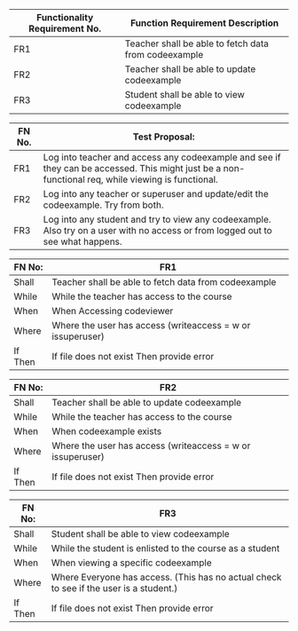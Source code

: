 | Functionality Requirement No. | Function Requirement Description |
| --- | --- |
| FR1 | Teacher shall be able to fetch data from codeexample |
| FR2 | Teacher shall be able to update codeexample |
| FR3 | Student shall be able to view codeexample |

| FN No. | Test Proposal: |
| --- | --- |
| FR1 | Log into teacher and access any codeexample and see if they can be accessed. This might just be a non-functional req, while viewing is functional. |
| FR2 | Log into any teacher or superuser and update/edit the codeexample. Try from both. |
| FR3 | Log into any student and try to view any codeexample. Also try on a user with no access or from logged out to see what happens. |

| FN No: | FR1 |
| --- | --- |
| Shall | Teacher shall be able to fetch data from codeexample |
| While | While the teacher has access to the course |
| When | When Accessing codeviewer |
| Where | Where the user has access (writeaccess = w or issuperuser) |
| If Then | If file does not exist Then provide error |

| FN No: | FR2 |
| --- | --- |
| Shall | Teacher shall be able to update codeexample |
| While | While the teacher has access to the course |
| When | When codeexample exists |
| Where | Where the user has access (writeaccess = w or issuperuser) |
| If Then | If file does not exist Then provide error |

| FN No: | FR3 |
| --- | --- |
| Shall | Student shall be able to view codeexample |
| While | While the student is enlisted to the course as a student |
| When | When viewing a specific codeexample |
| Where | Where Everyone has access. (This has no actual check to see if the user is a student.) |
| If Then | If file does not exist Then provide error |